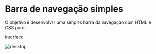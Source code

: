 # Barra de navegação simples

O objetivo é desenvolver uma simples barra da navegação com HTML e CSS puro.

Interface

![desktop](https://user-images.githubusercontent.com/86536293/124852178-4f0a2080-df7a-11eb-9e91-8bfe0e8ce9cd.png)
